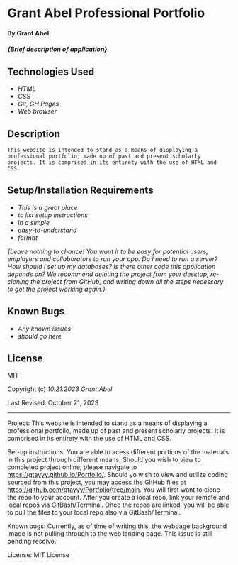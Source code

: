 # Grant Abel Professional Portfolio

#### By Grant Abel

#### _{Brief description of application}_

## Technologies Used

* _HTML_
* _CSS_
* _Git, GH Pages_
* _Web browser_

## Description

    This website is intended to stand as a means of displaying a professional portfolio, made up of past and present scholarly projects. It is comprised in its entirety with the use of HTML and CSS. 

## Setup/Installation Requirements

* _This is a great place_
* _to list setup instructions_
* _in a simple_
* _easy-to-understand_
* _format_

_{Leave nothing to chance! You want it to be easy for potential users, employers and collaborators to run your app. Do I need to run a server? How should I set up my databases? Is there other code this application depends on? We recommend deleting the project from your desktop, re-cloning the project from GitHub, and writing down all the steps necessary to get the project working again.}_

## Known Bugs

* _Any known issues_
* _should go here_

## License

MIT

Copyright (c) _10.21.2023_ _Grant Abel_

Last Revised: 
    October 21, 2023



____________________


Project:
    This website is intended to stand as a means of displaying a professional portfolio, made up of past and present scholarly projects. It is comprised in its entirety with the use of HTML and CSS. 

Set-up instructions:
    You are able to acess different portions of the materials in this project through different means;
    Should you wish to view to completed project online, please navigate to https://gtayyy.github.io/Portfolio/.
    Should yo wish to view and utilize coding sourced from this project, you may access the GitHub files at https://github.com/gtayyy/Portfolio/tree/main.
    You will first want to clone the repo to your account. After you create a local repo, link your remote and local repos via GitBash/Terminal.
    Once the repos are linked, you will be able to pull the files to your local repo also via GitBash/Terminal. 

Known bugs:
    Currently, as of time of writing this, the webpage background image is not pulling through to the web landing page. This issue is still pending resolve. 

License:
    MIT License

